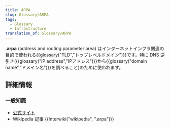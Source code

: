 ```yaml
---
title: ARPA
slug: Glossary/ARPA
tags:
  - Glossary
  - Infrastructure
translation_of: Glossary/ARPA
---
```

**.arpa** (address and routing parameter area) はインターネットインフラ関連の目的で使われる{{glossary("TLD","トップレベルドメイン")}}です。特に DNS 逆引き({{glossary("IP address","IPアドレス")}}から{{glossary("domain name","ドメイン名")}}を調べること)のために使われます。

## 詳細情報

### 一般知識

- [公式サイト](http://www.iana.org/domains/arpa)
- Wikipedia 記事 {{Interwiki("wikipedia", ".arpa")}}
